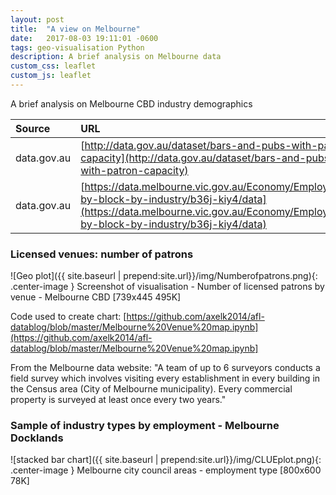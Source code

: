```yaml
---
layout: post
title:  "A view on Melbourne"
date:   2017-08-03 19:11:01 -0600
tags: geo-visualisation Python
description: A brief analysis on Melbourne data
custom_css: leaflet
custom_js: leaflet
---
```


A brief analysis on Melbourne CBD industry demographics

| Source | URL         | Datetime |
|:-------------|:------------------|:------|
| data.gov.au          | [http://data.gov.au/dataset/bars-and-pubs-with-patron-capacity](http://data.gov.au/dataset/bars-and-pubs-with-patron-capacity) |  2017-07-10 8:50pm  |
| data.gov.au          |  [https://data.melbourne.vic.gov.au/Economy/Employment-by-block-by-industry/b36j-kiy4/data](https://data.melbourne.vic.gov.au/Economy/Employment-by-block-by-industry/b36j-kiy4/data) |  2017-07-29 1:39pm  |

### Licensed venues: number of patrons
![Geo plot]({{ site.baseurl | prepend:site.url}}/img/Numberofpatrons.png){: .center-image } Screenshot of visualisation - Number of licensed patrons by venue - Melbourne CBD [739x445 495K]

Code used to create chart: [https://github.com/axelk2014/afl-datablog/blob/master/Melbourne%20Venue%20map.ipynb](https://github.com/axelk2014/afl-datablog/blob/master/Melbourne%20Venue%20map.ipynb]

From the Melbourne data website:
"A team of up to 6 surveyors conducts a field survey which involves visiting every establishment in every building in the Census area (City of Melbourne municipality). Every commercial property is surveyed at least once every two years."

### Sample of industry types by employment - Melbourne Docklands
![stacked bar chart]({{ site.baseurl | prepend:site.url}}/img/CLUEplot.png){: .center-image } Melbourne city council areas - employment type   [800x600 78K]
